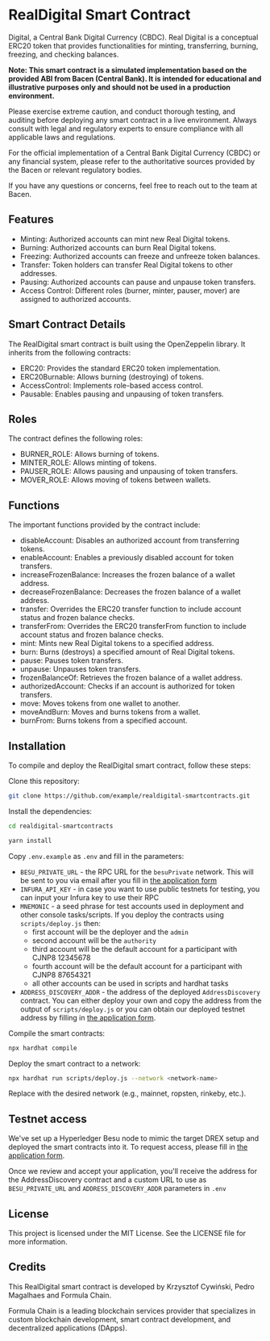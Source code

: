 # RealDigital Smart Contract

Digital, a Central Bank Digital Currency (CBDC). Real Digital is a conceptual ERC20 token that provides functionalities for minting, transferring, burning, freezing, and checking balances.

**Note: This smart contract is a simulated implementation based on the provided ABI from Bacen (Central Bank). It is intended for educational and illustrative purposes only and should not be used in a production environment.**

Please exercise extreme caution, and conduct thorough testing, and auditing before deploying any smart contract in a live environment. Always consult with legal and regulatory experts to ensure compliance with all applicable laws and regulations.

For the official implementation of a Central Bank Digital Currency (CBDC) or any financial system, please refer to the authoritative sources provided by the Bacen or relevant regulatory bodies.

If you have any questions or concerns, feel free to reach out to the team at Bacen.

## Features
- Minting: Authorized accounts can mint new Real Digital tokens.
- Burning: Authorized accounts can burn Real Digital tokens.
- Freezing: Authorized accounts can freeze and unfreeze token balances.
- Transfer: Token holders can transfer Real Digital tokens to other addresses.
- Pausing: Authorized accounts can pause and unpause token transfers.
- Access Control: Different roles (burner, minter, pauser, mover) are assigned to authorized accounts.

## Smart Contract Details
The RealDigital smart contract is built using the OpenZeppelin library. It inherits from the following contracts:

- ERC20: Provides the standard ERC20 token implementation.
- ERC20Burnable: Allows burning (destroying) of tokens.
- AccessControl: Implements role-based access control.
- Pausable: Enables pausing and unpausing of token transfers.

## Roles
The contract defines the following roles:

- BURNER_ROLE: Allows burning of tokens.
- MINTER_ROLE: Allows minting of tokens.
- PAUSER_ROLE: Allows pausing and unpausing of token transfers.
- MOVER_ROLE: Allows moving of tokens between wallets.

## Functions
The important functions provided by the contract include:

- disableAccount: Disables an authorized account from transferring tokens.
- enableAccount: Enables a previously disabled account for token transfers.
- increaseFrozenBalance: Increases the frozen balance of a wallet address.
- decreaseFrozenBalance: Decreases the frozen balance of a wallet address.
- transfer: Overrides the ERC20 transfer function to include account status and frozen balance checks.
- transferFrom: Overrides the ERC20 transferFrom function to include account status and frozen balance checks.
- mint: Mints new Real Digital tokens to a specified address.
- burn: Burns (destroys) a specified amount of Real Digital tokens.
- pause: Pauses token transfers.
- unpause: Unpauses token transfers.
- frozenBalanceOf: Retrieves the frozen balance of a wallet address.
- authorizedAccount: Checks if an account is authorized for token transfers.
- move: Moves tokens from one wallet to another.
- moveAndBurn: Moves and burns tokens from a wallet.
- burnFrom: Burns tokens from a specified account.

## Installation

To compile and deploy the RealDigital smart contract, follow these steps:

Clone this repository:

```bash
git clone https://github.com/example/realdigital-smartcontracts.git
```

Install the dependencies:

```bash
cd realdigital-smartcontracts
```

```bash
yarn install
```

Copy `.env.example` as `.env` and fill in the parameters:
- `BESU_PRIVATE_URL` - the RPC URL for the `besuPrivate` network. This will be sent to you via email after you fill in [the application form](https://forms.gle/UvsY9z4EC31aiQfG6)
- `INFURA_API_KEY` - in case you want to use public testnets for testing, you can input your Infura key to use their RPC
- `MNEMONIC` - a seed phrase for test accounts used in deployment and other console tasks/scripts. If you deploy the contracts using `scripts/deploy.js` then:
  - first account will be the deployer and the `admin`
  - second account will be the `authority`
  - third account will be the default account for a participant with CJNP8 12345678
  - fourth account will be the default account for a participant with CJNP8 87654321
  - all other accounts can be used in scripts and hardhat tasks
- `ADDRESS_DISCOVERY_ADDR` - the address of the deployed `AddressDiscovery` contract. You can either deploy your own and copy the address from the output of `scripts/deploy.js` or you can obtain our deployed testnet address by filling in [the application form](https://forms.gle/UvsY9z4EC31aiQfG6).

Compile the smart contracts:

```bash
npx hardhat compile
```

Deploy the smart contract to a network:

```bash
npx hardhat run scripts/deploy.js --network <network-name>
```

Replace <network-name> with the desired network (e.g., mainnet, ropsten, rinkeby, etc.).

## Testnet access
We've set up a Hyperledger Besu node to mimic the target DREX setup and deployed the smart contracts into it. To request access, please fill in [the application form](https://forms.gle/UvsY9z4EC31aiQfG6).

Once we review and accept your application, you'll receive the address for the AddressDiscovery contract and a custom URL to use as `BESU_PRIVATE_URL` and `ADDRESS_DISCOVERY_ADDR` parameters in `.env`

## License
This project is licensed under the MIT License. See the LICENSE file for more information.

## Credits
This RealDigital smart contract is developed by Krzysztof Cywiński, Pedro Magalhaes and Formula Chain.

Formula Chain is a leading blockchain services provider that specializes in custom blockchain development, smart contract development, and decentralized applications (DApps).
